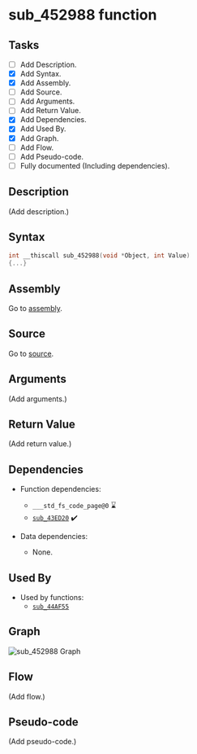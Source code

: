 # sub_452988 function

## Tasks

- [ ] Add Description.
- [X] Add Syntax.
- [X] Add Assembly.
- [ ] Add Source.
- [ ] Add Arguments.
- [ ] Add Return Value.
- [X] Add Dependencies.
- [X] Add Used By.
- [X] Add Graph.
- [ ] Add Flow.
- [ ] Add Pseudo-code.
- [ ] Fully documented (Including dependencies).

## Description

(Add description.)

## Syntax

```c
int __thiscall sub_452988(void *Object, int Value)
{...}
```

## Assembly

Go to [assembly](../asm/sub_452988.asm).

## Source

Go to [source](../cc/sub_452988.cc).

## Arguments

(Add arguments.)

## Return Value

(Add return value.)

## Dependencies

* Function dependencies:
  * `___std_fs_code_page@0` ⌛
  * [`sub_43ED20`](sub_43ED20.md) ✔️


* Data dependencies:
  * None.

## Used By

* Used by functions:
  * [`sub_44AF55`](../md/sub_44AF55.md)

## Graph

![sub_452988 Graph](../svg/sub_452988.svg "sub_452988 Graph")

## Flow

(Add flow.)

## Pseudo-code

(Add pseudo-code.)
